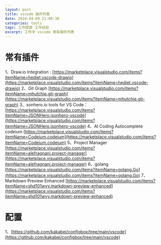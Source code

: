 ```yaml
---
layout: post
title: vscode 插件列表
date: 2024-04-09 21:00:30
categories: tools 
tags: 工作提效 工作经验
excerpt: 工作中 vscode 常有插件列表
---
```



# 常有插件

1、Draw.io Integration : [https://marketplace.visualstudio.com/items?itemName=hediet.vscode-drawio](https://marketplace.visualstudio.com/items?itemName=hediet.vscode-drawio)
2、Git Graph [https://marketplace.visualstudio.com/items?itemName=mhutchie.git-graph](https://marketplace.visualstudio.com/items?itemName=mhutchie.git-graph)
3、sonhero.io tools for VS Code： [https://marketplace.visualstudio.com/items?itemName=JSONHero.jsonhero-vscode](https://marketplace.visualstudio.com/items?itemName=JSONHero.jsonhero-vscode)
4、AI Coding Autocomplete codeium [https://marketplace.visualstudio.com/items?itemName=Codeium.codeium](https://marketplace.visualstudio.com/items?itemName=Codeium.codeium)
5、Project Manager [https://marketplace.visualstudio.com/items?itemName=alefragnani.project-manager](https://marketplace.visualstudio.com/items?itemName=alefragnani.project-manager)
6、golang [https://marketplace.visualstudio.com/items?itemName=golang.Go](https://marketplace.visualstudio.com/items?itemName=golang.Go)
7、 Markdown Preview Enhanced [https://marketplace.visualstudio.com/items?itemName=shd101wyy.markdown-preview-enhanced](https://marketplace.visualstudio.com/items?itemName=shd101wyy.markdown-preview-enhanced)
#  配置

1、[https://github.com/kakabei/configbox/tree/main/vscode](https://github.com/kakabei/configbox/tree/main/vscode)
